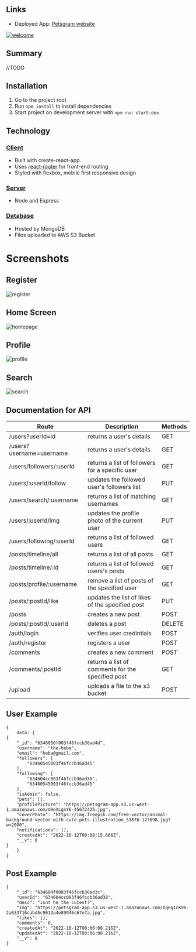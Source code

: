 ## Links
* Deployed App: [Petsgram website](https://main.diaw7mtof8uhl.amplifyapp.com/)

[![welcome](/screenshots/welcome.gif)](https://main.diaw7mtof8uhl.amplifyapp.com/)

## Summary
//TODO

## Installation
1. Go to the project root
2. Run `npm install` to install dependencies
3. Start project on development server with `npm run start:dev`

## Technology
### <u>Client</u>
* Built with create-react-app.
* Uses [react-router](https://reactrouter.com/) for front-end routing
* Styled with flexbox, mobile first responsive design
### <u>Server</u>
* Node and Express
### <u>Database</u>
* Hosted by MongoDB
* Files uploaded to AWS S3 Bucket

# Screenshots

## Register
![register](/screenshots/register.PNG)

## Home Screen
![homepage](/screenshots/homepage.PNG)

## Profile
![profile](/screenshots/profile.PNG)

## Search
![search](/screenshots/search.PNG)


## Documentation for API 
| Route                                | Description                                        | Methods |
| ------------------------------------ | -------------------------------------------------- | ------- |
| /users?userId=id                     | returns a user's details                           | GET     | 
| /users?username=username             | returns a user's details                           | GET     |  
| /users/followers/:userId             | returns a list of followers for a specific user    | GET     |
| /users/:userId/follow	               | updates the followed user's followers list         | PUT     |
| /users/search/:username	            | returns a list of matching usernames               | GET     |
| /users/:userId/img                   | updates the profile photo of the current user      | PUT     |
| /users/following/:userId	            | returns a list of followed users                   | GET     |
| /posts/timeline/all	               | returns a list of all posts                        | GET     |
| /posts/timeline/:id	               | returns a list of followed users's posts           | GET     |
| /posts/profile/:username	            | remove a list of posts of the specified user       | GET     |
| /posts/:postId/like	               | updates the list of likes of the specified post    | PUT     |
| /posts	                              | creates a new post                                 | POST    |
| /posts/:postId/:userId	            | deletes a post                                     | DELETE  |
| /auth/login           	            | verifies user credintials                          | POST    |
| /auth/register                       | registers a user                                   | POST    |
| /comments                 	         | creates a new comment                              | POST    |
| /comments/:postId	                  | returns a list of comments for the specified post  | GET     |
| /upload	                           | uploads a file to the s3 bucket                    | POST    |


## User Example
```
{
    data: {
{
    "_id": "6346056f003f46fccb36ad4d",
    "username": "the-heba",
    "email": "heba@gmail.com",
    "followers": [
        "63460545003f46fccb36ad45"
    ],
    "following": [
        "634604cc003f46fccb36ad38",
        "63460545003f46fccb36ad45"
    ],
    "isAdmin": false,
    "pets": [],
    "profilePicture": "https://petsgram-app.s3.us-west-1.amazonaws.com/m9eXLgnY6-45672425.jpg",
    "coverPhoto": "https://img.freepik.com/free-vector/animal-background-vector-with-cute-pets-illustration_53876-127698.jpg?w=2000",
    "notifications": [],
    "createdAt": "2022-10-12T00:08:15.666Z",
    "__v": 0
}
    }
}
```

## Post Example
```
{
    "_id": "634604f0003f46fccb36ad3c",
    "userId": "634604cc003f46fccb36ad38",
    "desc": "isnt he the cutest?",
    "img": "https://petsgram-app.s3.us-west-1.amazonaws.com/Oqeq1cK96-2a633716cabd5c9613a4e89946c67e7a.jpg",
    "likes": [],
    "comments": 0,
    "createdAt": "2022-10-12T00:06:08.216Z",
    "updatedAt": "2022-10-12T00:06:08.216Z",
    "__v": 0
}
```

